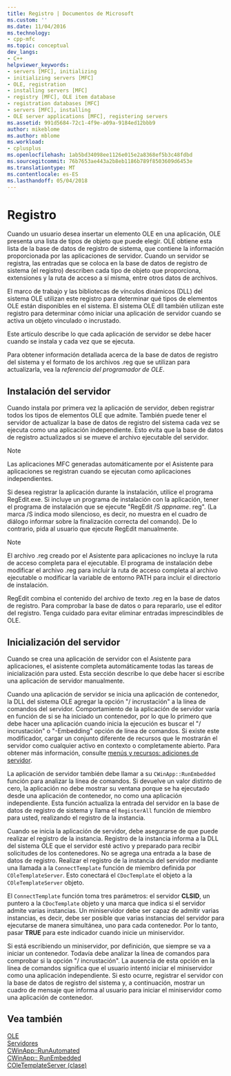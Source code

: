 ```yaml
---
title: Registro | Documentos de Microsoft
ms.custom: ''
ms.date: 11/04/2016
ms.technology:
- cpp-mfc
ms.topic: conceptual
dev_langs:
- C++
helpviewer_keywords:
- servers [MFC], initializing
- initializing servers [MFC]
- OLE, registration
- installing servers [MFC]
- registry [MFC], OLE item database
- registration databases [MFC]
- servers [MFC], installing
- OLE server applications [MFC], registering servers
ms.assetid: 991d5684-72c1-4f9e-a09a-9184ed12bbb9
author: mikeblome
ms.author: mblome
ms.workload:
- cplusplus
ms.openlocfilehash: 1ab5bd34098ee1126e015e2a8368ef5b3c48fdbd
ms.sourcegitcommit: 76b7653ae443a2b8eb1186b789f8503609d6453e
ms.translationtype: MT
ms.contentlocale: es-ES
ms.lasthandoff: 05/04/2018
---
```

# <a name="registration"></a>Registro
Cuando un usuario desea insertar un elemento OLE en una aplicación, OLE presenta una lista de tipos de objeto que puede elegir. OLE obtiene esta lista de la base de datos de registro de sistema, que contiene la información proporcionada por las aplicaciones de servidor. Cuando un servidor se registra, las entradas que se coloca en la base de datos de registro de sistema (el registro) describen cada tipo de objeto que proporciona, extensiones y la ruta de acceso a sí misma, entre otros datos de archivos.  
  
 El marco de trabajo y las bibliotecas de vínculos dinámicos (DLL) del sistema OLE utilizan este registro para determinar qué tipos de elementos OLE están disponibles en el sistema. El sistema OLE dll también utilizan este registro para determinar cómo iniciar una aplicación de servidor cuando se activa un objeto vinculado o incrustado.  
  
 Este artículo describe lo que cada aplicación de servidor se debe hacer cuando se instala y cada vez que se ejecuta.  
  
 Para obtener información detallada acerca de la base de datos de registro del sistema y el formato de los archivos .reg que se utilizan para actualizarla, vea la *referencia del programador de OLE*.  
  
##  <a name="_core_server_installation"></a> Instalación del servidor  
 Cuando instala por primera vez la aplicación de servidor, deben registrar todos los tipos de elementos OLE que admite. También puede tener el servidor de actualizar la base de datos de registro del sistema cada vez se ejecuta como una aplicación independiente. Esto evita que la base de datos de registro actualizados si se mueve el archivo ejecutable del servidor.  
  
> [!NOTE]
>  Las aplicaciones MFC generadas automáticamente por el Asistente para aplicaciones se registran cuando se ejecutan como aplicaciones independientes.  
  
 Si desea registrar la aplicación durante la instalación, utilice el programa RegEdit.exe. Si incluye un programa de instalación con la aplicación, tener el programa de instalación que se ejecute "RegEdit /S *appname*. reg". (La marca /S indica modo silencioso, es decir, no muestra en el cuadro de diálogo informar sobre la finalización correcta del comando). De lo contrario, pida al usuario que ejecute RegEdit manualmente.  
  
> [!NOTE]
>  El archivo .reg creado por el Asistente para aplicaciones no incluye la ruta de acceso completa para el ejecutable. El programa de instalación debe modificar el archivo .reg para incluir la ruta de acceso completa al archivo ejecutable o modificar la variable de entorno PATH para incluir el directorio de instalación.  
  
 RegEdit combina el contenido del archivo de texto .reg en la base de datos de registro. Para comprobar la base de datos o para repararlo, use el editor del registro. Tenga cuidado para evitar eliminar entradas imprescindibles de OLE.  
  
##  <a name="_core_server_initialization"></a> Inicialización del servidor  
 Cuando se crea una aplicación de servidor con el Asistente para aplicaciones, el asistente completa automáticamente todas las tareas de inicialización para usted. Esta sección describe lo que debe hacer si escribe una aplicación de servidor manualmente.  
  
 Cuando una aplicación de servidor se inicia una aplicación de contenedor, la DLL del sistema OLE agregar la opción "/ incrustación" a la línea de comandos del servidor. Comportamiento de la aplicación de servidor varía en función de si se ha iniciado un contenedor, por lo que lo primero que debe hacer una aplicación cuando inicia la ejecución es buscar el "/ incrustación" o "-Embedding" opción de línea de comandos. Si existe este modificador, cargar un conjunto diferente de recursos que le mostrarán el servidor como cualquier activo en contexto o completamente abierto. Para obtener más información, consulte [menús y recursos: adiciones de servidor](../mfc/menus-and-resources-server-additions.md).  
  
 La aplicación de servidor también debe llamar a su `CWinApp::RunEmbedded` función para analizar la línea de comandos. Si devuelve un valor distinto de cero, la aplicación no debe mostrar su ventana porque se ha ejecutado desde una aplicación de contenedor, no como una aplicación independiente. Esta función actualiza la entrada del servidor en la base de datos de registro de sistema y llama el `RegisterAll` función de miembro para usted, realizando el registro de la instancia.  
  
 Cuando se inicia la aplicación de servidor, debe asegurarse de que puede realizar el registro de la instancia. Registro de la instancia informa a la DLL del sistema OLE que el servidor esté activo y preparado para recibir solicitudes de los contenedores. No se agrega una entrada a la base de datos de registro. Realizar el registro de la instancia del servidor mediante una llamada a la `ConnectTemplate` función de miembro definida por `COleTemplateServer`. Esto conectará el `CDocTemplate` el objeto a la `COleTemplateServer` objeto.  
  
 El `ConnectTemplate` función toma tres parámetros: el servidor **CLSID**, un puntero a la `CDocTemplate` objeto y una marca que indica si el servidor admite varias instancias. Un miniservidor debe ser capaz de admitir varias instancias, es decir, debe ser posible que varias instancias del servidor para ejecutarse de manera simultánea, uno para cada contenedor. Por lo tanto, pasar **TRUE** para este indicador cuando inicie un miniservidor.  
  
 Si está escribiendo un miniservidor, por definición, que siempre se va a iniciar un contenedor. Todavía debe analizar la línea de comandos para comprobar si la opción "/ incrustación". La ausencia de esta opción en la línea de comandos significa que el usuario intentó iniciar el miniservidor como una aplicación independiente. Si esto ocurre, registrar el servidor con la base de datos de registro del sistema y, a continuación, mostrar un cuadro de mensaje que informa al usuario para iniciar el miniservidor como una aplicación de contenedor.  
  
## <a name="see-also"></a>Vea también  
 [OLE](../mfc/ole-in-mfc.md)   
 [Servidores](../mfc/servers.md)   
 [CWinApp::RunAutomated](../mfc/reference/cwinapp-class.md#runautomated)   
 [CWinApp:: RunEmbedded](../mfc/reference/cwinapp-class.md#runembedded)   
 [COleTemplateServer (clase)](../mfc/reference/coletemplateserver-class.md)
